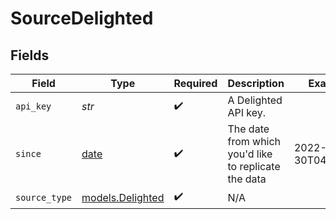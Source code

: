 # SourceDelighted


## Fields

| Field                                                                | Type                                                                 | Required                                                             | Description                                                          | Example                                                              |
| -------------------------------------------------------------------- | -------------------------------------------------------------------- | -------------------------------------------------------------------- | -------------------------------------------------------------------- | -------------------------------------------------------------------- |
| `api_key`                                                            | *str*                                                                | :heavy_check_mark:                                                   | A Delighted API key.                                                 |                                                                      |
| `since`                                                              | [date](https://docs.python.org/3/library/datetime.html#date-objects) | :heavy_check_mark:                                                   | The date from which you'd like to replicate the data                 | 2022-05-30T04:50:23Z                                                 |
| `source_type`                                                        | [models.Delighted](../models/delighted.md)                           | :heavy_check_mark:                                                   | N/A                                                                  |                                                                      |